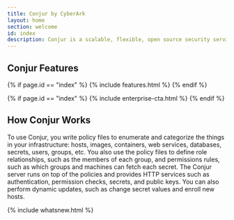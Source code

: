 ```yaml
---
title: Conjur by CyberArk
layout: home
section: welcome
id: index
description: Conjur is a scalable, flexible, open source security service that stores secrets, provides machine identity based authorization, and more.
---
```


<div class="container">

  <h2 class="section-title">Conjur Features</h2>

  {% if page.id == "index" %}
    {% include features.html %}
  {% endif %}

</div>

{% if page.id == "index" %}
  {% include enterprise-cta.html %}
{% endif %}


<div class="container">

  <h2 class="section-title">How Conjur Works</h2>
  <p>To use Conjur, you write policy files to enumerate and categorize the things in your infrastructure: hosts, images, containers, web services, databases, secrets, users, groups, etc. You also use the policy files to define role relationships, such as the members of each group, and permissions rules, such as which groups and machines can fetch each secret. The Conjur server runs on top of the policies and provides HTTP services such as authentication, permission checks, secrets, and public keys. You can also perform dynamic updates, such as change secret values and enroll new hosts.</p>


  {% include whatsnew.html %}



</div>
